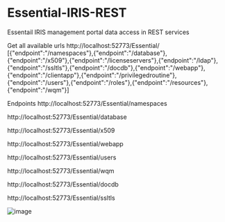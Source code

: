 # Essential-IRIS-REST
Essentail IRIS management portal data access in REST services

Get all available urls 
http://localhost:52773/Essential/
[{"endpoint":"/namespaces"},{"endpoint":"/database"},{"endpoint":"/x509"},{"endpoint":"/licenseservers"},{"endpoint":"/ldap"},{"endpoint":"/ssltls"},{"endpoint":"/docdb"},{"endpoint":"/webapp"},{"endpoint":"/clientapp"},{"endpoint":"/privilegedroutine"},{"endpoint":"/users"},{"endpoint":"/roles"},{"endpoint":"/resources"},{"endpoint":"/wqm"}]

Endpoints
http://localhost:52773/Essential/namespaces

http://localhost:52773/Essential/database

http://localhost:52773/Essential/x509

http://localhost:52773/Essential/webapp

http://localhost:52773/Essential/users

http://localhost:52773/Essential/wqm

http://localhost:52773/Essential/docdb

http://localhost:52773/Essential/ssltls

![image](https://github.com/AshokThangavel/Essential-IRIS-REST/assets/58914152/a37a62b3-b7c8-44b0-82f8-4a83464e079c)






